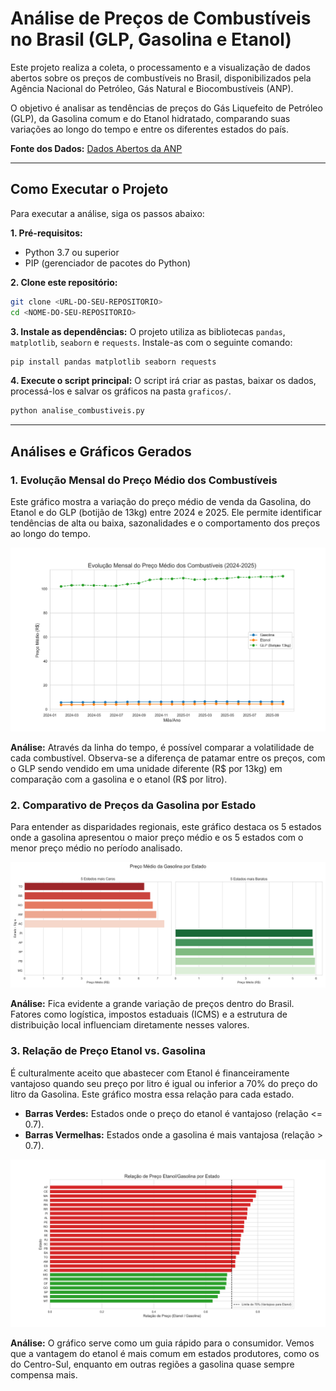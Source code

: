 # Análise de Preços de Combustíveis no Brasil (GLP, Gasolina e Etanol)

Este projeto realiza a coleta, o processamento e a visualização de dados abertos sobre os preços de combustíveis no Brasil, disponibilizados pela Agência Nacional do Petróleo, Gás Natural e Biocombustíveis (ANP).

O objetivo é analisar as tendências de preços do Gás Liquefeito de Petróleo (GLP), da Gasolina comum e do Etanol hidratado, comparando suas variações ao longo do tempo e entre os diferentes estados do país.

**Fonte dos Dados:** [Dados Abertos da ANP](https://www.gov.br/anp/pt-br/centrais-de-conteudo/dados-abertos/serie-historica-de-precos-de-combustiveis)

---

## Como Executar o Projeto

Para executar a análise, siga os passos abaixo:

**1. Pré-requisitos:**
* Python 3.7 ou superior
* PIP (gerenciador de pacotes do Python)

**2. Clone este repositório:**
```bash
git clone <URL-DO-SEU-REPOSITORIO>
cd <NOME-DO-SEU-REPOSITORIO>
```

**3. Instale as dependências:**
O projeto utiliza as bibliotecas `pandas`, `matplotlib`, `seaborn` e `requests`. Instale-as com o seguinte comando:
```bash
pip install pandas matplotlib seaborn requests
```

**4. Execute o script principal:**
O script irá criar as pastas, baixar os dados, processá-los e salvar os gráficos na pasta `graficos/`.
```bash
python analise_combustiveis.py
```

---

## Análises e Gráficos Gerados

### 1. Evolução Mensal do Preço Médio dos Combustíveis

Este gráfico mostra a variação do preço médio de venda da Gasolina, do Etanol e do GLP (botijão de 13kg) entre 2024 e 2025. Ele permite identificar tendências de alta ou baixa, sazonalidades e o comportamento dos preços ao longo do tempo.

![Evolução dos Preços](graficos/1_evolucao_precos_mensal.png)

**Análise:** Através da linha do tempo, é possível comparar a volatilidade de cada combustível. Observa-se a diferença de patamar entre os preços, com o GLP sendo vendido em uma unidade diferente (R$ por 13kg) em comparação com a gasolina e o etanol (R$ por litro).

### 2. Comparativo de Preços da Gasolina por Estado

Para entender as disparidades regionais, este gráfico destaca os 5 estados onde a gasolina apresentou o maior preço médio e os 5 estados com o menor preço médio no período analisado.

![Preço da Gasolina por Estado](graficos/2_comparativo_estados_gasolina.png)

**Análise:** Fica evidente a grande variação de preços dentro do Brasil. Fatores como logística, impostos estaduais (ICMS) e a estrutura de distribuição local influenciam diretamente nesses valores.

### 3. Relação de Preço Etanol vs. Gasolina

É culturalmente aceito que abastecer com Etanol é financeiramente vantajoso quando seu preço por litro é igual ou inferior a 70% do preço do litro da Gasolina. Este gráfico mostra essa relação para cada estado.

* **Barras Verdes:** Estados onde o preço do etanol é vantajoso (relação <= 0.7).
* **Barras Vermelhas:** Estados onde a gasolina é mais vantajosa (relação > 0.7).

![Relação Etanol/Gasolina](graficos/3_relacao_etanol_gasolina.png)

**Análise:** O gráfico serve como um guia rápido para o consumidor. Vemos que a vantagem do etanol é mais comum em estados produtores, como os do Centro-Sul, enquanto em outras regiões a gasolina quase sempre compensa mais.
